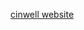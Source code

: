 
[cinwell website](https://workflowy.com/s/git/B0kfqXVCueomwBKG ':include :type=iframe width=100% height=570px')

